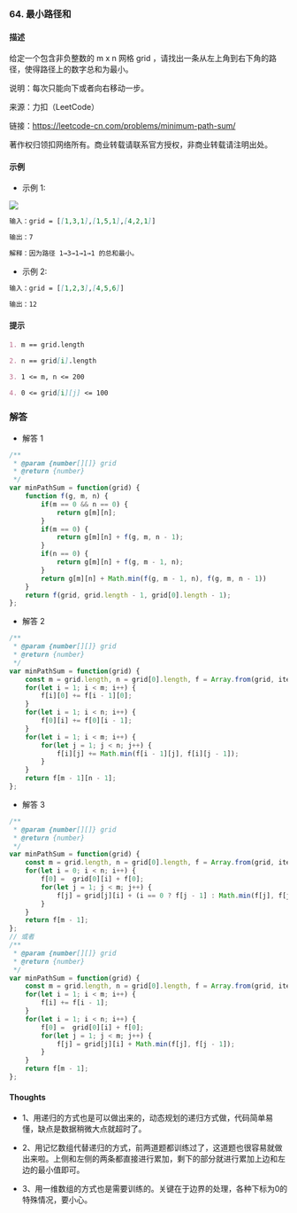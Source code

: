 ### 64. 最小路径和

#### 描述

给定一个包含非负整数的 m x n 网格 grid ，请找出一条从左上角到右下角的路径，使得路径上的数字总和为最小。

说明：每次只能向下或者向右移动一步。

来源：力扣（LeetCode）

链接：https://leetcode-cn.com/problems/minimum-path-sum/

著作权归领扣网络所有。商业转载请联系官方授权，非商业转载请注明出处。

#### 示例

+ 示例 1:

![](https://assets.leetcode.com/uploads/2020/11/05/minpath.jpg)
```md
输入：grid = [[1,3,1],[1,5,1],[4,2,1]]

输出：7

解释：因为路径 1→3→1→1→1 的总和最小。
```
+ 示例 2:
```md
输入：grid = [[1,2,3],[4,5,6]]

输出：12
```


#### 提示
```md
1. m == grid.length

2. n == grid[i].length

3. 1 <= m, n <= 200

4. 0 <= grid[i][j] <= 100
```

### 解答

+ 解答 1
```js
/**
 * @param {number[][]} grid
 * @return {number}
 */
var minPathSum = function(grid) {
    function f(g, m, n) {
        if(m == 0 && n == 0) {
            return g[m][n];
        }
        if(m == 0) {
            return g[m][n] + f(g, m, n - 1);
        }
        if(n == 0) {
            return g[m][n] + f(g, m - 1, n);
        }
        return g[m][n] + Math.min(f(g, m - 1, n), f(g, m, n - 1))
    }
    return f(grid, grid.length - 1, grid[0].length - 1);
};
```

+ 解答 2
```js
/**
 * @param {number[][]} grid
 * @return {number}
 */
var minPathSum = function(grid) {
    const m = grid.length, n = grid[0].length, f = Array.from(grid, item => Array.from(item));
    for(let i = 1; i < m; i++) {
        f[i][0] += f[i - 1][0];
    }
    for(let i = 1; i < n; i++) {
        f[0][i] += f[0][i - 1];
    }
    for(let i = 1; i < m; i++) {
        for(let j = 1; j < n; j++) {
            f[i][j] += Math.min(f[i - 1][j], f[i][j - 1]);
        }
    }
    return f[m - 1][n - 1];
};
```

+ 解答 3
```js
/**
 * @param {number[][]} grid
 * @return {number}
 */
var minPathSum = function(grid) {
    const m = grid.length, n = grid[0].length, f = Array.from(grid, item => 0);
    for(let i = 0; i < n; i++) {
        f[0] =  grid[0][i] + f[0]; 
        for(let j = 1; j < m; j++) {
            f[j] = grid[j][i] + (i == 0 ? f[j - 1] : Math.min(f[j], f[j - 1]));
        }
    }
    return f[m - 1];
};
// 或者
/**
 * @param {number[][]} grid
 * @return {number}
 */
var minPathSum = function(grid) {
    const m = grid.length, n = grid[0].length, f = Array.from(grid, item => item[0]);
    for(let i = 1; i < m; i++) {
        f[i] += f[i - 1]; 
    }
    for(let i = 1; i < n; i++) {
        f[0] =  grid[0][i] + f[0]; 
        for(let j = 1; j < m; j++) {
            f[j] = grid[j][i] + Math.min(f[j], f[j - 1]);
        }
    }
    return f[m - 1];
};
```

#### Thoughts

+ 1、用递归的方式也是可以做出来的，动态规划的递归方式做，代码简单易懂，缺点是数据稍微大点就超时了。

+ 2、用记忆数组代替递归的方式，前两道题都训练过了，这道题也很容易就做出来啦。上侧和左侧的两条都直接进行累加，剩下的部分就进行累加上边和左边的最小值即可。

+ 3、用一维数组的方式也是需要训练的。关键在于边界的处理，各种下标为0的特殊情况，要小心。